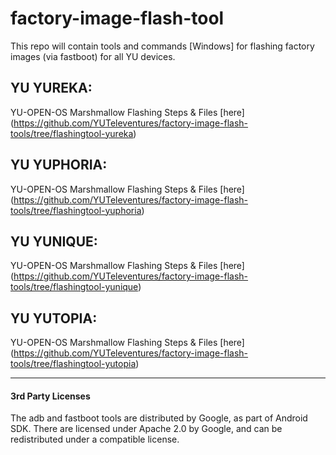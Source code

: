 # factory-image-flash-tool

This repo will contain tools and commands [Windows] for flashing factory images (via fastboot) for all YU devices.


YU YUREKA:
-----------

YU-OPEN-OS Marshmallow Flashing Steps & Files [here] (https://github.com/YUTeleventures/factory-image-flash-tools/tree/flashingtool-yureka)



YU YUPHORIA:
-------------

YU-OPEN-OS Marshmallow Flashing Steps & Files [here] (https://github.com/YUTeleventures/factory-image-flash-tools/tree/flashingtool-yuphoria)



YU YUNIQUE:
-----------

YU-OPEN-OS Marshmallow Flashing Steps & Files [here] (https://github.com/YUTeleventures/factory-image-flash-tools/tree/flashingtool-yunique)


YU YUTOPIA:
-----------

YU-OPEN-OS Marshmallow Flashing Steps & Files [here] (https://github.com/YUTeleventures/factory-image-flash-tools/tree/flashingtool-yutopia)

----------------------
#### 3rd Party Licenses

The adb and fastboot tools are distributed by Google, as part of Android SDK. 
There are licensed under Apache 2.0 by Google, and can be redistributed under 
a compatible license. 
